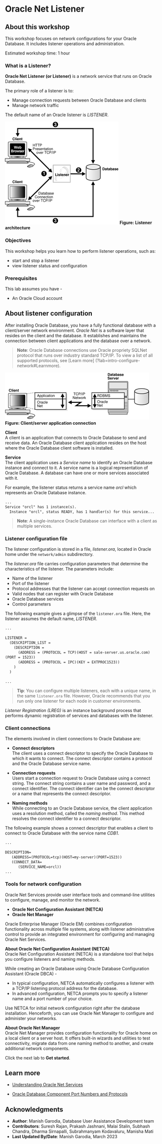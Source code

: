 # Oracle Net Listener

## About this workshop

This workshop focuses on network configurations for your Oracle Database. It includes listener operations and administration.

Estimated workshop time: 1 hour

### What is a Listener?

**Oracle Net Listener (or Listener)** is a network service that runs on Oracle Database.

The primary role of a listener is to:
 - Manage connection requests between Oracle Database and clients
 - Manage network traffic

The default name of an Oracle listener is *LISTENER*.

![Listener architecture](./../intro-configure-network/images/listener-architecture.png " ") **Figure: Listener architecture**

### Objectives

This workshop helps you learn how to perform listener operations, such as: 
- start and stop a listener 
- view listener status and configuration

### Prerequisites

This lab assumes you have -

 - An Oracle Cloud account

## About listener configuration

After installing Oracle Database, you have a fully functional database with a client/server network environment. *Oracle Net* is a software layer that resides on the client and the database. It establishes and maintains the connection between client applications and the database over a network. 

> **Note**: Oracle Database connections use Oracle propriety SQLNet protocol that runs over industry standard TCP/IP. To view a list of all supported protocols, see [Learn more] (?lab=intro-configure-network#Learnmore).

![Client/server application connection](./../intro-configure-network/images/client-server-application-connection.png " ") **Figure: Client/server application connection**

**Client**   
A client is an application that connects to Oracle Database to send and receive data. An Oracle Database client application resides on the host where the Oracle Database client software is installed.

**Service**   
The client application uses a *Service name* to identify an Oracle Database instance and connect to it. A service name is a logical representation of Oracle Database. A database can have one or more services associated with it.

For example, the listener status returns a service name *orcl* which represents an Oracle Database instance.

```
...
Service "orcl" has 1 instance(s).
  Instance "orcl", status READY, has 1 handler(s) for this service...
```

> **Note**: A single-instance Oracle Database can interface with a client as multiple services.

### Listener configuration file

The listener configuration is stored in a file, *listener.ora*, located in Oracle home under the `network/admin` subdirectory.  

The *listener.ora* file carries configuration parameters that determine the characteristics of the listener. The parameters include:

 - Name of the listener
 - Port of the listener
 - Protocol addresses that the listener can accept connection requests on
 - Valid nodes that can register with Oracle Database
 - Oracle Database services
 - Control parameters

The following example gives a glimpse of the `listener.ora` file. Here, the listener assumes the default name, *LISTENER*. 

```
...

LISTENER =
  (DESCRIPTION_LIST =
    (DESCRIPTION =
      (ADDRESS = (PROTOCOL = TCP)(HOST = sale-server.us.oracle.com)(PORT = 1523))
      (ADDRESS = (PROTOCOL = IPC)(KEY = EXTPROC1523))
    )
  )

...
```

> **Tip**: You can configure multiple listeners, each with a unique name, in the same `listener.ora` file. However, Oracle recommends that you run only one listener for each node in customer environments.

*Listener Registration (LREG)* is an instance background process that performs dynamic registration of services and databases with the listener.

### Client connections

The elements involved in client connections to Oracle Database are:

 - **Connect descriptors**   
   The client uses a connect descriptor to specify the Oracle Database to which it wants to connect. The connect descriptor contains a protocol and the Oracle Database service name.

 - **Connection requests**   
   Users start a connection request to Oracle Database using a connect string. The connect string contains a user name and password, and a connect identifier. The connect identifier can be the connect descriptor or a name that represents the connect descriptor.

 - **Naming methods**   
   While connecting to an Oracle Database service, the client application uses a resolution method, called the *naming method*. This method resolves the connect identifier to a connect descriptor.

The following example shows a connect descriptor that enables a client to connect to Oracle Database with the service name *CDB1*. 

```
...

DESCRIPTION=
   (ADDRESS=(PROTOCOL=tcp)(HOST=my-server)(PORT=1523))
   (CONNECT_DATA=
      (SERVICE_NAME=orcl))
...
```

### Tools for network configuration

Oracle Net Services provide user interface tools and command-line utilities to configure, manage, and monitor the network.

 - **Oracle Net Configuration Assistant (NETCA)**
 - **Oracle Net Manager**

Oracle Enterprise Manager (Oracle EM) combines configuration functionality across multiple file systems, along with listener administrative control to provide an integrated environment for configuring and managing Oracle Net Services.

**About Oracle Net Configuration Assistant (NETCA)**   
Oracle Net Configuration Assistant (NETCA) is a standalone tool that helps you configure listeners and naming methods. 

While creating an Oracle Database using Oracle Database Configuration Assistant (Oracle DBCA) - 

 - In typical configuration, NETCA automatically configures a listener with a TCP/IP listening protocol address for the database. 
 - In advanced configuration, NETCA prompts you to specify a listener name and a port number of your choice.

Use NETCA for initial network configuration right after the database installation. Henceforth, you can use Oracle Net Manager to configure and administer your networks.

**About Oracle Net Manager**   
Oracle Net Manager provides configuration functionality for Oracle home on a local client or a server host. It offers built-in wizards and utilities to test connectivity, migrate data from one naming method to another, and create additional network components.

Click the next lab to **Get started**.

## Learn more

 - [Understanding Oracle Net Services](https://docs.oracle.com/en/database/oracle/oracle-database/21/netag/part-I-understanding-oracle-net-services.html#GUID-A436DD5C-DF46-45E0-8F9B-54C7EFE40BA6)

 - [Oracle Database Component Port Numbers and Protocols](https://docs.oracle.com/en/database/oracle/oracle-database/21/ladbi/oracle-database-component-port-numbers-and-protocols.html)

## Acknowledgments

 - **Author**: Manish Garodia, Database User Assistance Development team
 - **Contributors**: <if type="hidden">Suresh Rajan, Prakash Jashnani, Malai Stalin, Subhash Chandra, Dharma Sirnapalli, Subrahmanyam Kodavaluru, Manisha Mati</if>
 - **Last Updated By/Date**: Manish Garodia, March 2023

<!--

This workshop focuses on the network configurations for Oracle Database , which includes listener configuration, listener operations, and HTTPS ports for Container Database (CDB) and Pluggable Database (PDB).




-->
